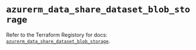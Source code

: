 # `azurerm_data_share_dataset_blob_storage`

Refer to the Terraform Registory for docs: [`azurerm_data_share_dataset_blob_storage`](https://registry.terraform.io/providers/hashicorp/azurerm/3.62.0/docs/resources/data_share_dataset_blob_storage).
